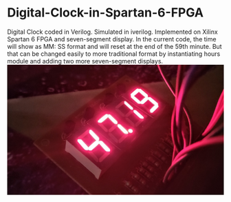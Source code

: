 # Digital-Clock-in-Spartan-6-FPGA
Digital Clock coded in Verilog. Simulated in iverilog. Implemented on Xilinx Spartan 6 FPGA and seven-segment display.
In the current code, the time will show as MM: SS format and will reset at the end of the 59th minute. But that can be changed easily to more traditional format by instantiating hours module and adding two more seven-segment displays. 
![](digital_clock.JPG)
